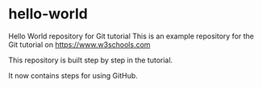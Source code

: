 # hello-world
Hello World repository for Git tutorial
This is an example repository for the Git tutorial on https://www.w3schools.com

This repository is built step by step in the tutorial.

It now contains steps for using GitHub.
